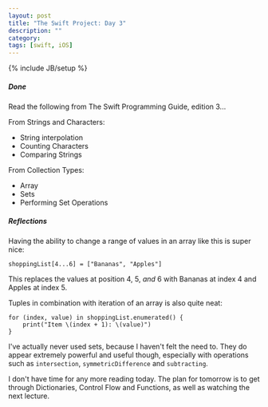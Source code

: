 ```yaml
---
layout: post
title: "The Swift Project: Day 3"
description: ""
category:
tags: [swift, iOS]
---
```


{% include JB/setup %}

##### Done

Read the following from The Swift Programming Guide, edition 3...

From Strings and Characters:

* String interpolation
* Counting Characters
* Comparing Strings

From Collection Types:

* Array
* Sets
* Performing Set Operations

##### Reflections

Having the ability to change a range of values in an array like this is super nice:

`shoppingList[4...6] = ["Bananas", "Apples"]`

This replaces the values at position 4, 5, *and* 6 with Bananas at index 4 and Apples at index 5.


Tuples in combination with iteration of an array is also quite neat:

```
for (index, value) in shoppingList.enumerated() {
    print("Item \(index + 1): \(value)")
}
```

I've actually never used sets, because I haven't felt the need to.  They do appear extremely powerful and useful though, especially with operations such as `intersection`, `symmetricDifference` and `subtracting`.



I don't have time for any more reading today. The plan for tomorrow is to get through Dictionaries, Control Flow and Functions, as well as watching the next lecture.
